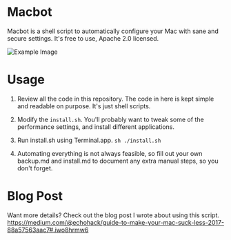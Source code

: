 # Macbot

Macbot is a shell script to automatically configure your Mac with sane and secure settings. It's free to use, Apache 2.0 licensed.

![Example Image](example.png)

# Usage

1. Review all the code in this repository. The code in here is kept simple and readable on purpose. It's just shell scripts. 

2. Modify the `install.sh`. You'll probably want to tweak some of the performance settings, and install different applications.

3. Run install.sh using Terminal.app. `sh ./install.sh`

4. Automating everything is not always feasible, so fill out your own backup.md and install.md to document any extra manual steps, so you don't forget.

# Blog Post

Want more details? Check out the blog post I wrote about using this script. https://medium.com/@echohack/guide-to-make-your-mac-suck-less-2017-88a57563aac7#.iwo8hrmw6
